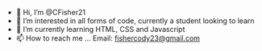 - 👋 Hi, I’m @CFisher21
- 👀 I’m interested in all forms of code, currently a student looking to learn
- 🌱 I’m currently learning HTML, CSS and Javascript
- 📫 How to reach me ... Email: fishercody23@gmail.com

<!---
CFisher21/CFisher21 is a ✨ special ✨ repository because its `README.md` (this file) appears on your GitHub profile.
You can click the Preview link to take a look at your changes.
--->
